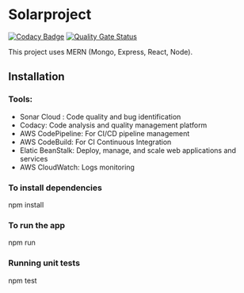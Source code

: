# Solarproject

[![Codacy Badge](https://app.codacy.com/project/badge/Grade/3617feca7efd4cdeb8e7b216f7b9bf80)](https://app.codacy.com/gh/sabudanakichdi/ssw555_agile_project/dashboard?utm_source=gh&utm_medium=referral&utm_content=&utm_campaign=Badge_grade)
[![Quality Gate Status](https://sonarcloud.io/api/project_badges/measure?project=sabudanakichdi_ssw555_agile_project&metric=alert_status)](https://sonarcloud.io/summary/new_code?id=sabudanakichdi_ssw555_agile_project)


This project uses MERN (Mongo, Express, React, Node).

## Installation

### Tools:
- Sonar Cloud : Code quality and bug identification
- Codacy: Code analysis and quality management platform
- AWS CodePipeline: For CI/CD pipeline management
- AWS CodeBuild: For CI Continuous Integration
- Elatic BeanStalk: Deploy, manage, and scale web applications and services
- AWS CloudWatch: Logs monitoring

### To install dependencies

  npm install
  

### To run the app

  npm run

### Running unit tests

npm test
 
